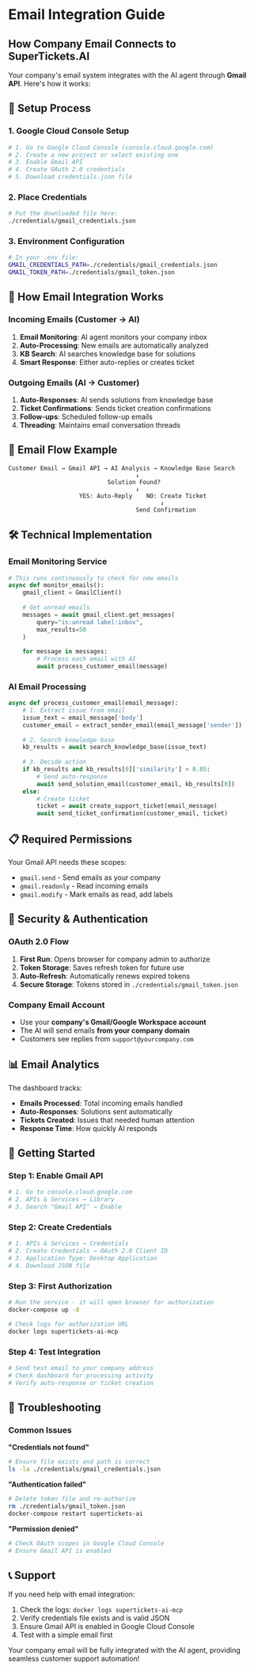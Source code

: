 # Email Integration Guide

## How Company Email Connects to SuperTickets.AI

Your company's email system integrates with the AI agent through **Gmail API**. Here's how it works:

## 🔧 **Setup Process**

### 1. **Google Cloud Console Setup**
```bash
# 1. Go to Google Cloud Console (console.cloud.google.com)
# 2. Create a new project or select existing one
# 3. Enable Gmail API
# 4. Create OAuth 2.0 credentials
# 5. Download credentials.json file
```

### 2. **Place Credentials**
```bash
# Put the downloaded file here:
./credentials/gmail_credentials.json
```

### 3. **Environment Configuration**
```bash
# In your .env file:
GMAIL_CREDENTIALS_PATH=./credentials/gmail_credentials.json
GMAIL_TOKEN_PATH=./credentials/gmail_token.json
```

## 📧 **How Email Integration Works**

### **Incoming Emails (Customer → AI)**
1. **Email Monitoring**: AI agent monitors your company inbox
2. **Auto-Processing**: New emails are automatically analyzed
3. **KB Search**: AI searches knowledge base for solutions
4. **Smart Response**: Either auto-replies or creates ticket

### **Outgoing Emails (AI → Customer)**
1. **Auto-Responses**: AI sends solutions from knowledge base
2. **Ticket Confirmations**: Sends ticket creation confirmations
3. **Follow-ups**: Scheduled follow-up emails
4. **Threading**: Maintains email conversation threads

## 🔄 **Email Flow Example**

```
Customer Email → Gmail API → AI Analysis → Knowledge Base Search
                                    ↓
                            Solution Found?
                                    ↓
                    YES: Auto-Reply    NO: Create Ticket
                                           ↓
                                    Send Confirmation
```

## 🛠 **Technical Implementation**

### **Email Monitoring Service**
```python
# This runs continuously to check for new emails
async def monitor_emails():
    gmail_client = GmailClient()
    
    # Get unread emails
    messages = await gmail_client.get_messages(
        query="is:unread label:inbox",
        max_results=50
    )
    
    for message in messages:
        # Process each email with AI
        await process_customer_email(message)
```

### **AI Email Processing**
```python
async def process_customer_email(email_message):
    # 1. Extract issue from email
    issue_text = email_message['body']
    customer_email = extract_sender_email(email_message['sender'])
    
    # 2. Search knowledge base
    kb_results = await search_knowledge_base(issue_text)
    
    # 3. Decide action
    if kb_results and kb_results[0]['similarity'] > 0.85:
        # Send auto-response
        await send_solution_email(customer_email, kb_results[0])
    else:
        # Create ticket
        ticket = await create_support_ticket(email_message)
        await send_ticket_confirmation(customer_email, ticket)
```

## 📋 **Required Permissions**

Your Gmail API needs these scopes:
- `gmail.send` - Send emails as your company
- `gmail.readonly` - Read incoming emails
- `gmail.modify` - Mark emails as read, add labels

## 🔐 **Security & Authentication**

### **OAuth 2.0 Flow**
1. **First Run**: Opens browser for company admin to authorize
2. **Token Storage**: Saves refresh token for future use
3. **Auto-Refresh**: Automatically renews expired tokens
4. **Secure Storage**: Tokens stored in `./credentials/gmail_token.json`

### **Company Email Account**
- Use your **company's Gmail/Google Workspace account**
- The AI will send emails **from your company domain**
- Customers see replies from `support@yourcompany.com`

## 📊 **Email Analytics**

The dashboard tracks:
- **Emails Processed**: Total incoming emails handled
- **Auto-Responses**: Solutions sent automatically
- **Tickets Created**: Issues that needed human attention
- **Response Time**: How quickly AI responds

## 🚀 **Getting Started**

### **Step 1: Enable Gmail API**
```bash
# 1. Go to console.cloud.google.com
# 2. APIs & Services → Library
# 3. Search "Gmail API" → Enable
```

### **Step 2: Create Credentials**
```bash
# 1. APIs & Services → Credentials
# 2. Create Credentials → OAuth 2.0 Client ID
# 3. Application Type: Desktop Application
# 4. Download JSON file
```

### **Step 3: First Authorization**
```bash
# Run the service - it will open browser for authorization
docker-compose up -d

# Check logs for authorization URL
docker logs supertickets-ai-mcp
```

### **Step 4: Test Integration**
```bash
# Send test email to your company address
# Check dashboard for processing activity
# Verify auto-response or ticket creation
```

## 🔧 **Troubleshooting**

### **Common Issues**

**"Credentials not found"**
```bash
# Ensure file exists and path is correct
ls -la ./credentials/gmail_credentials.json
```

**"Authentication failed"**
```bash
# Delete token file and re-authorize
rm ./credentials/gmail_token.json
docker-compose restart supertickets-ai
```

**"Permission denied"**
```bash
# Check OAuth scopes in Google Cloud Console
# Ensure Gmail API is enabled
```

## 📞 **Support**

If you need help with email integration:
1. Check the logs: `docker logs supertickets-ai-mcp`
2. Verify credentials file exists and is valid JSON
3. Ensure Gmail API is enabled in Google Cloud Console
4. Test with a simple email first

Your company email will be fully integrated with the AI agent, providing seamless customer support automation!